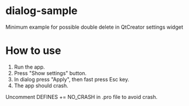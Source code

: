 # dialog-sample
Minimum example for possible double delete in QtCreator settings widget

# How to use
1. Run the app.
2. Press "Show settings" button.
3. In dialog press "Apply", then fast press Esc key.
4. The app should crash.

Uncomment DEFINES += NO_CRASH in .pro file to avoid crash.
